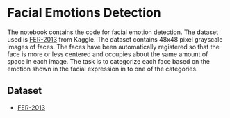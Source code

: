 # Facial Emotions Detection

The notebook contains the code for facial emotion detection. The dataset used is [FER-2013](https://www.kaggle.com/datasets/msambare/fer2013) from Kaggle. The dataset contains 48x48 pixel grayscale images of faces. The faces have been automatically registered so that the face is more or less centered and occupies about the same amount of space in each image. The task is to categorize each face based on the emotion shown in the facial expression in to one of the categories.

## Dataset

- [FER-2013](https://www.kaggle.com/datasets/msambare/fer2013)
